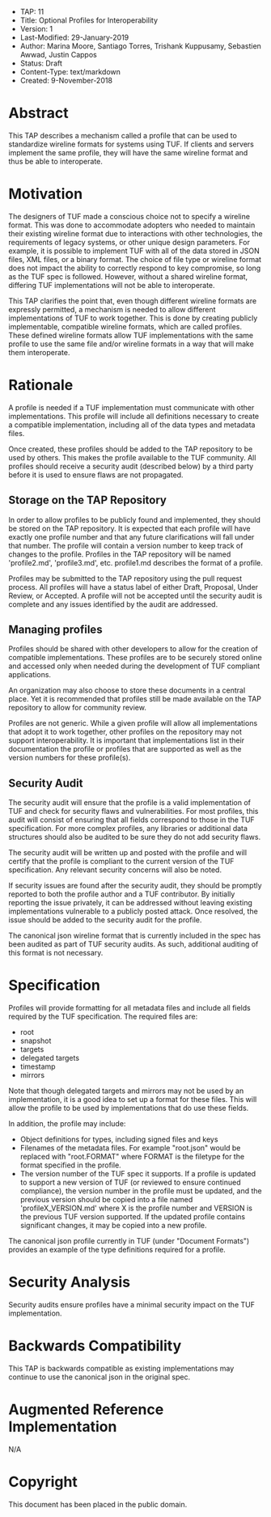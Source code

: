 * TAP: 11
* Title: Optional Profiles for Interoperability
* Version: 1
* Last-Modified: 29-January-2019
* Author: Marina Moore, Santiago Torres, Trishank Kuppusamy, Sebastien Awwad, Justin Cappos
* Status: Draft
* Content-Type: text/markdown
* Created: 9-November-2018

# Abstract

This TAP describes a mechanism called a profile that can be used to  standardize wireline formats for systems using TUF. If clients and servers implement the same  profile, they will have the same wireline format and thus be able to interoperate.

# Motivation

The designers of TUF made a conscious choice not to specify a wireline format. This was done to accommodate adopters who needed to maintain their existing wireline format due to interactions with other technologies, the requirements of legacy systems, or other unique design parameters. For example, it is possible to implement TUF with all of the data stored in JSON files, XML files, or a binary format.  The choice of file type or wireline format does not impact the ability to correctly respond to key compromise, so long as the TUF spec is followed.  However, without a shared wireline format, differing TUF implementations will not be able to interoperate.

This TAP clarifies the point that, even though different wireline formats are expressly permitted, a mechanism is needed to allow different implementations of TUF to work together. This is done by creating publicly implementable, compatible wireline formats, which are called profiles. These defined wireline formats allow TUF implementations with the same profile to use the same file and/or wireline formats in a way that will make them interoperate.

# Rationale

A profile is needed if a TUF implementation must communicate with other implementations.  This profile will include all definitions necessary to create a compatible implementation, including all of the data types and metadata files.

Once created, these profiles should be added to the TAP repository to be used by others. This makes the profile available to the TUF community. All profiles should receive a security audit (described below) by a third party before it is used to ensure flaws are not propagated.

## Storage on the TAP Repository

In order to allow profiles to be publicly found and implemented, they should be stored on the TAP repository. It is expected that each profile will have exactly one profile number and that any future clarifications will fall under that number. The profile will contain a version number to keep track of changes to the profile. Profiles in the TAP repository will be named 'profile2.md', 'profile3.md', etc. profile1.md describes the format of a profile.

Profiles may be submitted to the TAP repository using the pull request process. All profiles will have a status label of either Draft, Proposal, Under Review, or Accepted. A profile will not be accepted until the security audit is complete and any issues identified by the audit are addressed.

## Managing profiles

Profiles should be shared with other developers to allow for the creation of compatible implementations. These profiles are to be securely stored online and accessed only when needed during the development of TUF compliant applications.

An organization may also choose to store these documents in a central place. Yet it is recommended that profiles still be made available on the TAP repository to allow for community review.

Profiles are not generic. While a given profile will allow all implementations that adopt it to work together, other profiles on the repository may not support interoperability. It is important that implementations list in their documentation the profile or profiles that are supported as well as the version numbers for these profile(s).

## Security Audit

The security audit will ensure that the profile is a valid implementation of TUF and check for security flaws and vulnerabilities. For most profiles, this audit will consist of ensuring that all fields correspond to those in the TUF specification. For more complex profiles, any libraries or additional data structures should also be audited to be sure they do not add security flaws.

The security audit will be written up and posted with the profile and will certify that the profile is compliant to the current version of the TUF specification. Any relevant security concerns will also be noted.

If security issues are found after the security audit, they should be promptly reported to both the profile author and a TUF contributor. By initially reporting the issue privately, it can be addressed without leaving existing implementations vulnerable to a publicly posted attack. Once resolved, the issue should be added to the security audit for the profile.

The canonical json wireline format that is currently included in the spec has been audited as part of TUF security audits. As such, additional auditing of this format is not necessary.

# Specification

Profiles will provide formatting for all metadata files and include all fields required by the TUF specification. The required files are:
* root
* snapshot
* targets
* delegated targets
* timestamp
* mirrors

Note that though delegated targets and mirrors may not be used by an implementation, it is a good idea to set up a format for these files. This will allow the profile to be used by implementations that do use these fields.

In addition, the profile may include:
* Object definitions for types, including signed files and keys
* Filenames of the metadata files. For example "root.json" would be replaced with "root.FORMAT" where FORMAT is the filetype for the format specified in the profile.
* The version number of the TUF spec it supports. If a profile is updated to support a new version of TUF (or reviewed to ensure continued compliance), the version number in the profile must be updated, and the previous version should be copied into a file named 'profileX_VERSION.md' where X is the profile number and VERSION is the previous TUF version supported. If the updated profile contains significant changes, it may be copied into a new profile.

The canonical json profile currently in TUF (under "Document Formats") provides an example of the type definitions required for a profile.

# Security Analysis

Security audits ensure profiles have a minimal security impact on the TUF implementation.

# Backwards Compatibility

This TAP is backwards compatible as existing implementations may continue to use the canonical json in the original spec.

# Augmented Reference Implementation

N/A

# Copyright

This document has been placed in the public domain.
